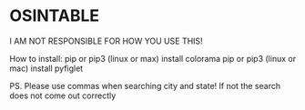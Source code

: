 # OSINTABLE
I AM NOT RESPONSIBLE FOR HOW YOU USE THIS!

How to install:
pip or pip3 (linux or max) install colorama
pip or pip3 (linux or mac) install pyfiglet

PS. Please use commas when searching city and state! If not the search does not come out correctly
